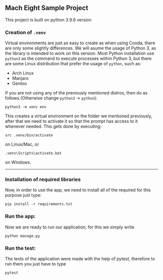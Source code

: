 ## Mach Eight Sample Project

This project is built on python 3.9.6 version

### Creation of `.venv`

Virtual environments are just as easy to create as when using Conda, there are
only some slightly differences. We will asume the usage of Python 3, as the
library is intended to work on this version. Most Python installation use
`python3` as the command to execute processes within Python 3, but there are
some Linux distribution that prefer the usage of `python`, such as:
* Arch Linux
* Manjaro
* Gentoo

If you are not using any of the previously mentioned distros, then do as follows
(Otherwise change `python3` -> `python`):

```shell
python3 -m venv env
```
This creates a virtual environment on the folder we mentioned previously, after
that we need to activate it so that the prompt has access to it whenever needed.
This gets done by executing:

```shell
src .venv/bin/activate
```

on Linux/Mac, or

```shell
.venv\Scripts\activate.bat
```

on Windows.

---

### Installation of required libraries

Now, in order to use the app, we need to install all of the required
for this purpose just type:

```shell
pip install -r requirements.txt
```

### Run the app:

Now we are ready to run our application, for this we simply write

```shell
python manage.py
```

### Run the test:

The tests of the application were made with the help of pytest, 
therefore to run them you just have to type

```shell
pytest
```
